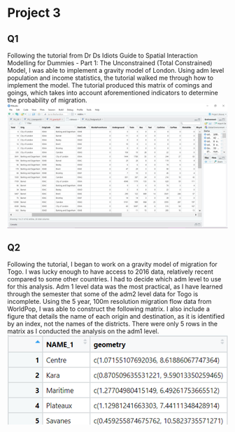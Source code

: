 # Project 3
## Q1
Following the tutorial from Dr Ds Idiots Guide to Spatial Interaction Modelling for Dummies - Part 1: The Unconstrained (Total Constrained) Model, I was able to implement a gravity model of London. Using adm level population and income statistics, the tutorial walked me through how to implement the model. The tutorial produced this matrix of comings and goings, which takes into account aforementioned indicators to determine the probability of migration.
![](P3_D1.png)

## Q2
Following the tutorial, I began to work on a gravity model of migration for Togo. I was lucky enough to have access to 2016 data, relatively recent compared to some other countries. I had to decide which adm level to use for this analysis. Adm 1 level data was the most practical, as I have learned through the semester that some of the adm2 level data for Togo is incomplete. Using the 5 year, 100m resolution migration flow data from WorldPop, I was able to construct the following matrix. I also include a figure that details the name of each origin and destination, as it is identified by an index, not the names of the districts. There were only 5 rows in the matrix as I conducted the analysis on the adm1 level.
![](_P3_D2.png)
